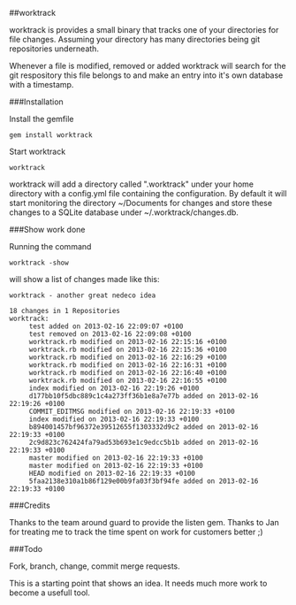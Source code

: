 ##worktrack

worktrack is provides a small binary that tracks one of your directories for file changes. Assuming your directory has many directories being git repositories underneath.

Whenever a file is modified, removed or added worktrack will search for the git respository this file belongs to and make an entry into it's own database with a timestamp.

###Installation

Install the gemfile

	gem install worktrack

Start worktrack

	worktrack

worktrack will add a directory called ".worktrack" under your home directory with a config.yml file containing the configuration. By default it will start monitoring the directory ~/Documents for changes and store these changes to a SQLite database under ~/.worktrack/changes.db. 

###Show work done

Running the command 
	
	worktrack -show

will show a list of changes made like this:

	worktrack - another great nedeco idea

	18 changes in 1 Repositories
	worktrack:
		 test added on 2013-02-16 22:09:07 +0100
		 test removed on 2013-02-16 22:09:08 +0100
		 worktrack.rb modified on 2013-02-16 22:15:16 +0100
		 worktrack.rb modified on 2013-02-16 22:15:36 +0100
		 worktrack.rb modified on 2013-02-16 22:16:29 +0100
		 worktrack.rb modified on 2013-02-16 22:16:31 +0100
		 worktrack.rb modified on 2013-02-16 22:16:40 +0100
		 worktrack.rb modified on 2013-02-16 22:16:55 +0100
		 index modified on 2013-02-16 22:19:26 +0100
		 d177bb10f5dbc889c1c4a273ff36b1e8a7e77b added on 2013-02-16 22:19:26 +0100
		 COMMIT_EDITMSG modified on 2013-02-16 22:19:33 +0100
		 index modified on 2013-02-16 22:19:33 +0100
		 b894001457bf96372e39512655f1303332d9c2 added on 2013-02-16 22:19:33 +0100
		 2c9d823c762424fa79ad53b693e1c9edcc5b1b added on 2013-02-16 22:19:33 +0100
		 master modified on 2013-02-16 22:19:33 +0100
		 master modified on 2013-02-16 22:19:33 +0100
		 HEAD modified on 2013-02-16 22:19:33 +0100
		 5faa2138e310a1b86f129e00b9fa03f3bf94fe added on 2013-02-16 22:19:33 +0100

###Credits 

Thanks to the team around guard to provide the listen gem. Thanks to Jan for treating me to track the time spent on work for customers better ;)

###Todo

Fork, branch, change, commit merge requests. 

This is a starting point that shows an idea. It needs much more work to become a usefull tool.